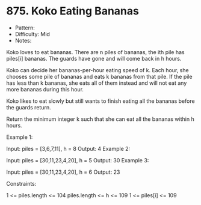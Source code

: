 # 875. Koko Eating Bananas

- Pattern:
- Difficulty: Mid
- Notes:

Koko loves to eat bananas. There are n piles of bananas, the ith pile has piles[i] bananas. The guards have gone and will come back in h hours.

Koko can decide her bananas-per-hour eating speed of k. Each hour, she chooses some pile of bananas and eats k bananas from that pile. If the pile has less than k bananas, she eats all of them instead and will not eat any more bananas during this hour.

Koko likes to eat slowly but still wants to finish eating all the bananas before the guards return.

Return the minimum integer k such that she can eat all the bananas within h hours.

Example 1:

Input: piles = [3,6,7,11], h = 8
Output: 4
Example 2:

Input: piles = [30,11,23,4,20], h = 5
Output: 30
Example 3:

Input: piles = [30,11,23,4,20], h = 6
Output: 23

Constraints:

1 <= piles.length <= 104
piles.length <= h <= 109
1 <= piles[i] <= 109
